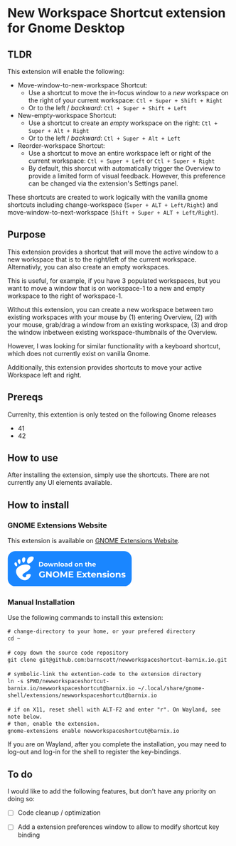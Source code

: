 # New Workspace Shortcut extension for Gnome Desktop

## TLDR
This extension will enable the following:

- Move-window-to-new-workspace Shortcut: 
  - Use a shortcut to move the in-focus window to a *new* workspace on the right of your current workspace: `Ctl + Super + Shift + Right`
  - Or to the left / *backward*: `Ctl + Super + Shift + Left`
- New-empty-workspace Shortcut:
  - Use a shortcut to create an *empty* workspace on the right: `Ctl + Super + Alt + Right`
  - Or to the left / *backward*: `Ctl + Super + Alt + Left`
- Reorder-workspace Shortcut:
  - Use a shortcut to move an entire workspace left or right of the current workspace: `Ctl + Super + Left` or `Ctl + Super + Right`
  - By default, this shorcut with automatically trigger the Overview to provide a limited form of visual feedback. However, this preference can be changed via the extension's Settings panel.

These shortcuts are created to work logically with the vanilla gnome shortcuts including change-workspace (`Super + ALT + Left/Right`) and move-window-to-next-workspace (`Shift + Super + ALT + Left/Right`).

## Purpose

This extension provides a shortcut that will move the active window to a new workspace that is to the right/left of the current workspace. Alternativly, you can also create an empty workspaces.

This is useful, for example, if you have 3 populated workspaces, but you want to move a window that is on workspace-1 to a new and empty workspace to the right of workspace-1.

Without this extension, you can create a new workspace between two existing workspaces with your mouse by (1) entering Overview, (2) with your mouse, grab/drag a window from an existing workspace, (3) and drop the window inbetween existing workspace-thumbnails of the Overview.

However, I was looking for similar functionality with a keyboard shortcut, which does not currently exist on vanilla Gnome.

Additionally, this extension provides shortcuts to move your active Workspace left and right.

## Prereqs

Currenlty, this extention is only tested on the following Gnome releases

- 41
- 42

## How to use

After installing the extension, simply use the shortcuts. There are not currently any UI elements available.

## How to install

### GNOME Extensions Website

This extension is available on [GNOME Extensions Website](https://extensions.gnome.org/extension/4597/new-workspace-shortcut/).

[![Available on extensions.gnome.org](img/gnome.svg)](https://extensions.gnome.org/extension/4597/new-workspace-shortcut/)

### Manual Installation

Use the following commands to install this extension:

```
# change-directory to your home, or your prefered directory
cd ~ 

# copy down the source code repository
git clone git@github.com:barnscott/newworkspaceshortcut-barnix.io.git

# symbolic-link the extention-code to the extension directory
ln -s $PWD/newworkspaceshortcut-barnix.io/newworkspaceshortcut@barnix.io ~/.local/share/gnome-shell/extensions/newworkspaceshortcut@barnix.io

# if on X11, reset shell with ALT-F2 and enter "r". On Wayland, see note below.
# then, enable the extension. 
gnome-extensions enable newworkspaceshortcut@barnix.io
```
If you are on Wayland, after you complete the  installation, you may need to log-out and log-in for the shell to register the key-bindings.

## To do

I would like to add the following features, but don't have any priority on doing so:

- [ ] Code cleanup / optimization
  
- [ ] Add a extension preferences window to allow to modify shortcut key binding
  